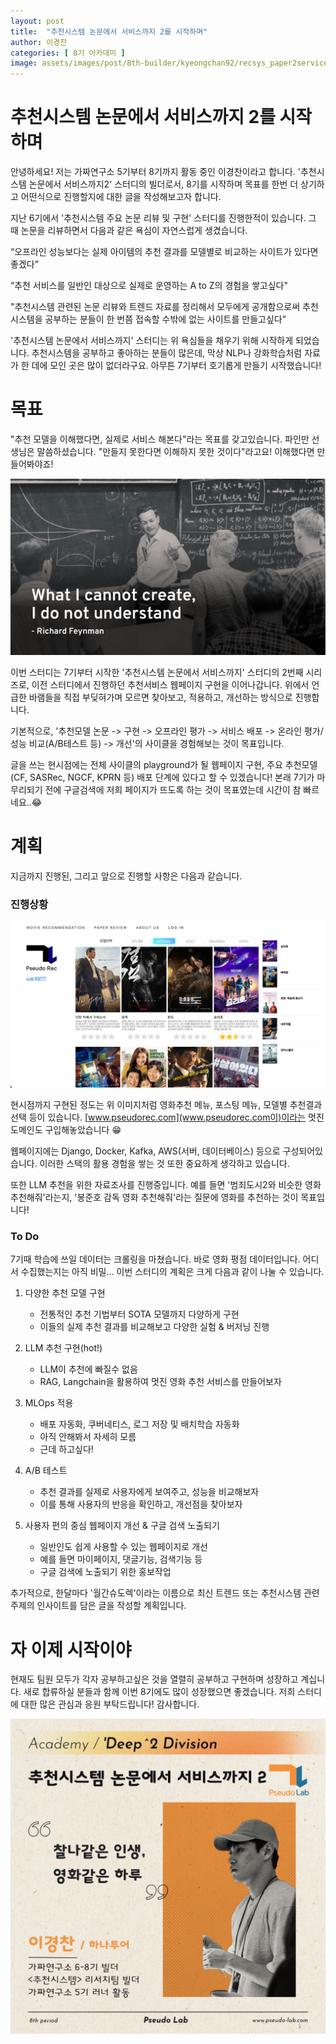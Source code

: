 ```yaml
---
layout: post
title:  "추천시스템 논문에서 서비스까지 2를 시작하며"
author: 이경찬
categories: [ 8기 아카데미 ]
image: assets/images/post/8th-builder/kyeongchan92/recsys_paper2service_thumbnail.png
---
```


# 추천시스템 논문에서 서비스까지 2를 시작하며

안녕하세요! 저는 가짜연구소 5기부터 8기까지 활동 중인 이경찬이라고 합니다. '추천시스템 논문에서 서비스까지2' 스터디의 빌더로서, 8기를 시작하며 목표를 한번 더 상기하고 어떤식으로 진행할지에 대한 글을 작성해보고자 합니다.

지난 6기에서 '추천시스템 주요 논문 리뷰 및 구현' 스터디를 진행한적이 있습니다. 그 때 논문을 리뷰하면서 다음과 같은 욕심이 자연스럽게 생겼습니다.

“오프라인 성능보다는 실제 아이템의 추천 결과를 모델별로 비교하는 사이트가 있다면 좋겠다”

“추천 서비스를 일반인 대상으로 실제로 운영하는 A to Z의 경험을 쌓고싶다"

"추천시스템 관련된 논문 리뷰와 트렌드 자료를 정리해서 모두에게 공개함으로써 추천시스템을 공부하는 분들이 한 번쯤 접속할 수밖에 없는 사이트를 만들고싶다”

'추천시스템 논문에서 서비스까지' 스터디는 위 욕심들을 채우기 위해 시작하게 되었습니다. 추천시스템을 공부하고 좋아하는 분들이 많은데, 막상 NLP나 강화학습처럼 자료가 한 데에 모인 곳은 많이 없더라구요. 아무튼 7기부터 호기롭게 만들기 시작했습니다!

# 목표

"추천 모델을 이해했다면, 실제로 서비스 해본다"라는 목표를 갖고있습니다. 파인만 선생님은 말씀하셨습니다. "만들지 못한다면 이해하지 못한 것이다"라고요! 이해했다면 만들어봐야죠!

![](../assets/images/post/8th-builder/kyeongchan92/feynman.png)

이번 스터디는 7기부터 시작한 '추천시스템 논문에서 서비스까지' 스터디의 2번째 시리즈로, 이전 스터디에서 진행하던 추천서비스 웹페이지 구현을 이어나갑니다. 위에서 언급한 바램들을 직접 부딪혀가며 모르면 찾아보고, 적용하고, 개선하는 방식으로 진행합니다.

기본적으로, '추천모델 논문 -> 구현 -> 오프라인 평가 -> 서비스 배포 -> 온라인 평가/성능 비교(A/B테스트 등) -> 개선'의 사이클을 경험해보는 것이 목표입니다.

글을 쓰는 현시점에는 전체 사이클의 playground가 될 웹페이지 구현, 주요 추천모델(CF, SASRec, NGCF, KPRN 등) 배포 단계에 있다고 할 수 있겠습니다! 본래 7기가 마무리되기 전에 구글검색에 저희 페이지가 뜨도록 하는 것이 목표였는데 시간이 참 빠르네요..😂


# 계획

지금까지 진행된, 그리고 앞으로 진행할 사항은 다음과 같습니다.

### 진행상황

![](../assets/images/post/8th-builder/kyeongchan92/pseudorec_homepage.png)

현시점까지 구현된 정도는 위 이미지처럼 영화추천 메뉴, 포스팅 메뉴, 모델별 추천결과 선택 등이 있습니다. [www.pseudorec.com](www.pseudorec.com이)이라는 멋진 도메인도 구입해놓았습니다 😁

웹페이지에는 Django, Docker, Kafka, AWS(서버, 데이터베이스) 등으로 구성되어있습니다. 이러한 스택의 활용 경험을 쌓는 것 또한 중요하게 생각하고 있습니다.

또한 LLM 추천을 위한 자료조사를 진행중입니다. 예를 들면 '범죄도시2와 비슷한 영화 추천해줘'라는지, '봉준호 감독 영화 추천해줘'라는 질문에 영화를 추천하는 것이 목표입니다!

### To Do

7기때 학습에 쓰일 데이터는 크롤링을 마쳤습니다. 바로 영화 평점 데이터입니다. 어디서 수집했는지는 아직 비밀... 이번 스터디의 계획은 크게 다음과 같이 나눌 수 있습니다.

1. 다양한 추천 모델 구현

    - 전통적인 추천 기법부터 SOTA 모델까지 다양하게 구현
    - 이들의 실제 추천 결과를 비교해보고 다양한 실험 & 버저닝 진행    

2. LLM 추천 구현(hot!)
   
    - LLM이 추천에 빠질수 없음
    - RAG, Langchain을 활용하여 멋진 영화 추천 서비스를 만들어보자

3. MLOps 적용

    - 배포 자동화, 쿠버네티스, 로그 저장 및 배치학습 자동화
    - 아직 안해봐서 자세히 모름
    - 근데 하고싶다!

4. A/B 테스트

    - 추천 결과를 실제로 사용자에게 보여주고, 성능을 비교해보자
    - 이를 통해 사용자의 반응을 확인하고, 개선점을 찾아보자

5. 사용자 편의 중심 웹페이지 개선 & 구글 검색 노출되기

   - 일반인도 쉽게 사용할 수 있는 웹페이지로 개선
   - 예를 들면 마이페이지, 댓글기능, 검색기능 등
   - 구글 검색에 노출되기 위한 홍보작업

추가적으로, 한달마다 '월간슈도렉'이라는 이름으로 최신 트렌드 또는 추천시스템 관련 주제의 인사이트를 담은 글을 작성할 계획입니다.

# 자 이제 시작이야

현재도 팀원 모두가 각자 공부하고싶은 것을 열렬히 공부하고 구현하며 성장하고 계십니다. 새로 합류하실 분들과 함께 이번 8기에도 많이 성장했으면 좋겠습니다. 저희 스터디에 대한 많은 관심과 응원 부탁드립니다! 감사합니다.

![](../assets/images/post/8th-builder/kyeongchan92/kyeongchan_8th_builder_card_profile.png)